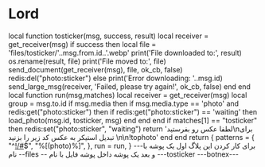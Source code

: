 # Lord
local function tosticker(msg, success, result)
  local receiver = get_receiver(msg)
  if success then
    local file = 'files/tosticker/'..msg.from.id..'.webp'
    print('File downloaded to:', result)
    os.rename(result, file)
    print('File moved to:', file)
    send_document(get_receiver(msg), file, ok_cb, false)
    redis:del("photo:sticker")
  else
    print('Error downloading: '..msg.id)
    send_large_msg(receiver, 'Failed, please try again!', ok_cb, false)
  end
end
local function run(msg,matches)
    local receiver = get_receiver(msg)
    local group = msg.to.id
    if msg.media then
      	if msg.media.type == 'photo' and redis:get("photo:sticker") then
      		if redis:get("photo:sticker") == 'waiting' then
        		load_photo(msg.id, tosticker, msg)
      		end
      	end
    end
    if matches[1] == "tosticker" then
    	redis:set("photo:sticker", "waiting")
    	return 'لطفا عکس رو بفرستید\nبرای تبدیل استیکر به عکس کد زیر را بزنید \n\n!tophoto'
    end
end
return {
  patterns = {
	"^[!/#](tosticker)$",
	"%[(photo)%]",
  },
  run = run,
}
---برای کار کردن این پلاگ اول یک پوشه با نام 
--files
-- و بعد یک پوشه داخل پوشه فایل با نام 
---tosticker
---botnex---
